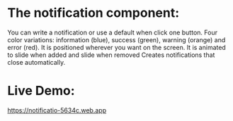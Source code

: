 # The notification component:

You can write a notification or use a default when click one button. 
Four color variations: information (blue), success (green), warning (orange) and error (red).
It is positioned wherever you want on the screen.
It is animated to slide when added and slide when removed
Creates notifications that close automatically.

# Live Demo:

https://notificatio-5634c.web.app

